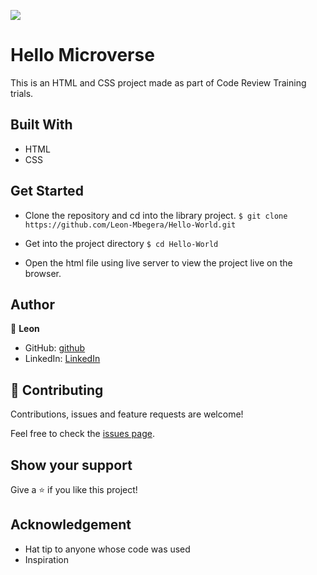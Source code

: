 ![](https://img.shields.io/badge/Microverse-blueviolet)

# Hello Microverse

This is an HTML and CSS project made as part of Code Review Training trials.

## Built With

- HTML
- CSS

## Get Started 

-  Clone the repository and cd into the library project.
``$ git clone https://github.com/Leon-Mbegera/Hello-World.git``
- Get into the project directory
``$ cd Hello-World``

- Open the html file using live server to view the project live on the browser.

## Author

👤 **Leon**

- GitHub: [github](https://github.com/Leon-Mbegera)
- LinkedIn: [LinkedIn](https://www.linkedin.com/in/leon-mbegera)


## 🤝 Contributing

Contributions, issues and feature requests are welcome!

Feel free to check the [issues page](https://github.com/Leon-Mbegera/Restaurant/issues/).

## Show your support

Give a ⭐️ if you like this project!

## Acknowledgement

- Hat tip to anyone whose code was used
- Inspiration